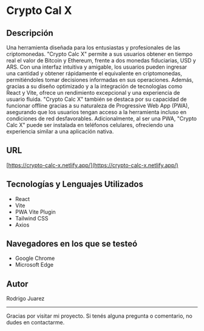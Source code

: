 # Crypto Cal X

## Descripción

Una herramienta  diseñada para los entusiastas y profesionales de las criptomonedas. "Crypto Calc X" permite a sus usuarios obtener en tiempo real el valor de Bitcoin y Ethereum, frente a dos monedas fiduciarias, USD y ARS. Con una interfaz intuitiva y amigable, los usuarios pueden ingresar una cantidad y obtener rápidamente el equivalente en criptomonedas, permitiéndoles tomar decisiones informadas en sus operaciones. Además, gracias a su diseño optimizado y a la integración de tecnologías como React y Vite, ofrece un rendimiento excepcional y una experiencia de usuario fluida. "Crypto Calc X" también se destaca por su capacidad de funcionar offline gracias a su naturaleza de Progressive Web App (PWA), asegurando que los usuarios tengan acceso a la herramienta incluso en condiciones de red desfavorables. Adicionalmente, al ser una PWA, "Crypto Calc X" puede ser instalada en teléfonos celulares, ofreciendo una experiencia similar a una aplicación nativa.

## URL

[https://crypto-calc-x.netlify.app/](https://crypto-calc-x.netlify.app/)

## Tecnologías y Lenguajes Utilizados

- React
- Vite
- PWA Vite Plugin
- Tailwind CSS
- Axios

## Navegadores en los que se testeó

- Google Chrome
- Microsoft Edge

## Autor

Rodrigo Juarez

---

Gracias por visitar mi proyecto. Si tenés alguna pregunta o comentario, no dudes en contactarme.
